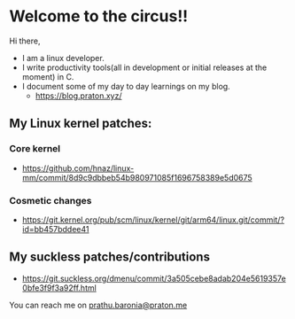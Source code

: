 # Welcome to the circus!!

Hi there,
- I am a linux developer.
- I write productivity tools(all in development or initial releases at the moment) in C.
- I document some of my day to day learnings on my blog.
  - https://blog.praton.xyz/

## My Linux kernel patches:

### Core kernel
- https://github.com/hnaz/linux-mm/commit/8d9c9dbbeb54b980971085f1696758389e5d0675

### Cosmetic changes
- https://git.kernel.org/pub/scm/linux/kernel/git/arm64/linux.git/commit/?id=bb457bddee41

## My suckless patches/contributions
- https://git.suckless.org/dmenu/commit/3a505cebe8adab204e5619357e0bfe3f9f3a92ff.html

You can reach me on prathu.baronia@praton.me
